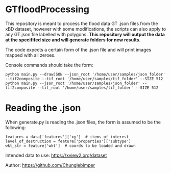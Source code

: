 # GTfloodProcessing
This repository is meant to process the flood data GT .json files from the xBD dataset, however with some modifications, the scripts can also apply to any GT json file labelled with polygons.
**This repository will output the data at the specififed size and will generate folders for new results.**

The code expects a certain form of the .json file and will print images mapped with all zeroes.

Console commands should take the form:
```commandline
python main.py --drawJSON --json_root '/home/user/samples/json_folder' --tif2composite --tif_root '/home/user/samples/tif_folder' --SIZE 512
python main.py --json_root '/home/user/samples/json_folder' --tif2composite --tif_root '/home/user/samples/tif_folder' --SIZE 512
```


# Reading the .json
When generate.py is reading the .json files, the form is assumed to be the following:
~~~
features = data['features']['xy']  # items of interest 
level_of_destruction = feature['properties']['subtype']
wkt_str = feature['wkt']  # coords to be loaded and drawn
~~~

Intended data to use: https://xview2.org/dataset

Author: https://github.com/Chunglebimper